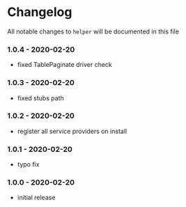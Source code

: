 # Changelog

All notable changes to `helper` will be documented in this file

### 1.0.4 - 2020-02-20
- fixed TablePaginate driver check

### 1.0.3 - 2020-02-20
- fixed stubs path

### 1.0.2 - 2020-02-20
- register all service providers on install

### 1.0.1 - 2020-02-20
- typo fix

### 1.0.0 - 2020-02-20
- initial release
